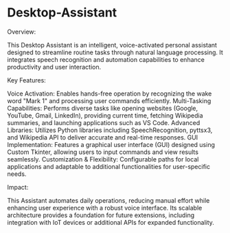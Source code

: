 # Desktop-Assistant
Overview:

This Desktop Assistant is an intelligent, voice-activated personal assistant designed to streamline routine tasks through natural language processing. It integrates speech recognition and automation capabilities to enhance productivity and user interaction.

Key Features:

Voice Activation: Enables hands-free operation by recognizing the wake word "Mark 1" and processing user commands efficiently.
Multi-Tasking Capabilities: Performs diverse tasks like opening websites (Google, YouTube, Gmail, LinkedIn), providing current time, fetching Wikipedia summaries, and launching applications such as VS Code.
Advanced Libraries: Utilizes Python libraries including SpeechRecognition, pyttsx3, and Wikipedia API to deliver accurate and real-time responses.
GUI Implementation: Features a graphical user interface (GUI) designed using Custom Tkinter, allowing users to input commands and view results seamlessly.
Customization & Flexibility: Configurable paths for local applications and adaptable to additional functionalities for user-specific needs.

Impact:

This Assistant automates daily operations, reducing manual effort while enhancing user experience with a robust voice interface. Its scalable architecture provides a foundation for future extensions, including integration with IoT devices or additional APIs for expanded functionality.
